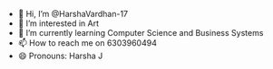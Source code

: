 - 👋 Hi, I’m @HarshaVardhan-17
- 👀 I’m interested in Art
- 🌱 I’m currently learning Computer Science and Business Systems
- 📫 How to reach me on 6303960494
- 😄 Pronouns: Harsha J


<!---
HarshaVardhan-17/HarshaVardhan-17 is a ✨ special ✨ repository because its `README.md` (this file) appears on your GitHub profile.
You can click the Preview link to take a look at your changes.
--->
